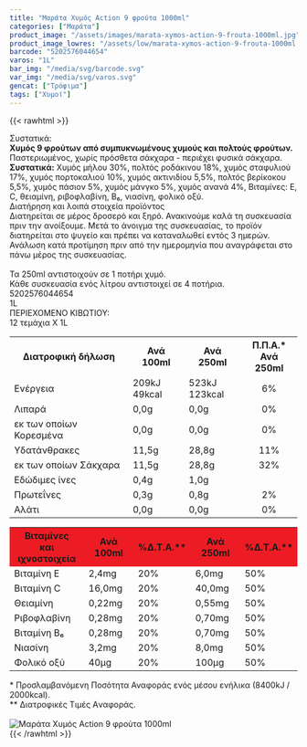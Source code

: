 ```yaml
---
title: "Μαράτα Χυμός Action 9 φρούτα 1000ml"
categories: ["Μαράτα"]
product_image: "/assets/images/marata-xymos-action-9-frouta-1000ml.jpg"
product_image_lowres: "/assets/low/marata-xymos-action-9-frouta-1000ml.jpg"
barcode: "5202576044654"
varos: "1L"
bar_img: "/media/svg/barcode.svg"
var_img: "/media/svg/varos.svg"
gencat: ["Τρόφιμα"]
tags: ["Χυμοί"]
---
```

{{< rawhtml >}}

<div class="sload378"><div class="product"><div id="sistatika">Συστατικά:</div><div class="alltext"><b>Χυμός 9 φρούτων από συμπυκνωμένους χυμούς και πολτούς φρούτων.</b> Παστεριωμένος, χωρίς πρόσθετα σάκχαρα - περιέχει φυσικά σάκχαρα.<br><b>Συστατικά:</b> Χυμός μήλου 30%, πολτός ροδάκινου 18%, χυμός σταφυλιού 17%, χυμός πορτοκαλιού 10%, χυμός ακτινιδίου 5,5%, πολτός βερίκοκου 5,5%, χυμός πάσιον 5%, χυμός μάνγκο 5%, χυμός ανανά 4%, Βιταμίνες: Ε, C, θειαμίνη, ριβοφλαβίνη, Β₆, νιασίνη, φολικό οξύ.<br></div><div id="loipa">Διατήρηση και λοιπά στοιχεία προϊόντος</div><div class="alltext">Διατηρείται σε μέρος δροσερό και ξηρό. Ανακινούμε καλά τη συσκευασία πριν την ανοίξουμε. Μετά το άνοιγμα της συσκευασίας, το προϊόν διατηρείται στο ψυγείο και πρέπει να καταναλωθεί εντός 3 ημερών. Ανάλωση κατά προτίμηση πριν από την ημερομηνία που αναγράφεται στο πάνω μέρος της συσκευασίας.<br><br>Τα 250ml αντιστοιχούν σε 1 ποτήρι χυμό.<br>Κάθε συσκευασία ενός λίτρου αντιστοιχεί σε 4 ποτήρια.<br></div><div id="barcode"><div id="barimage1"></div><span id="bartext">5202576044654</span></div><div id="varos"><div id="varosimage1"></div><span id="varostext">1L</span></div><div id="kivotio">ΠΕΡΙΕΧΟΜΕΝΟ ΚΙΒΩΤΙΟΥ:<br>12 τεμάχια Χ 1L</div><div class="tabout"><table id="diatable"><tbody><tr><th>Διατροφική δήλωση</th><th>Ανά 100ml</th><th>Ανά 250ml</th><th>Π.Π.Α.*<br>Ανά 250ml</th></tr><tr><td class="texr2">Ενέργεια</td><td class="texr">209kJ<br>49kcal</td><td class="texr">523kJ<br>123kcal</td><td class="texr" style="text-align:center">6%</td></tr><tr><td class="texr2">Λιπαρά</td><td class="texr">0,0g</td><td class="texr">0,0g</td><td class="texr" style="text-align:center">0%</td></tr><tr><td class="gray">εκ των οποίων Κορεσµένα</td><td class="gray2">0,0g</td><td class="gray2">0,0g</td><td class="gray2" style="text-align:center">0%</td></tr><tr><td class="texr2">Yδατάνθρακες</td><td class="texr">11,5g</td><td class="texr">28,8g</td><td class="texr" style="text-align:center">11%</td></tr><tr><td class="gray">εκ των οποίων Σάκχαρα</td><td class="gray2">11,5g</td><td class="gray2">28,8g</td><td class="gray2" style="text-align:center">32%</td></tr><tr><td class="texr2">Eδώδιμες ίνες</td><td class="texr">0,4g</td><td class="texr">1,0g</td><td class="texr" style="text-align:center"></td></tr><tr><td class="texr2">Πρωτεΐνες</td><td class="texr">0,3g</td><td class="texr">0,8g</td><td class="texr" style="text-align:center">2%</td></tr><tr><td class="texr2">Αλάτι</td><td class="texr">0,0g</td><td class="texr">0,0g</td><td class="texr" style="text-align:center">0%</td></tr></tbody></table></div><div class="keno"></div><div class="tabout"><table id="diatable"><tbody><tr><th style="background:#ed1c24">Βιταμίνες<br>και ιχνοστοιχεία</th><th style="background:#ed1c24">Ανά 100ml</th><th style="background:#ed1c24">%Δ.Τ.Α.**</th><th style="background:#ed1c24">Ανά 250ml</th><th style="background:#ed1c24">%Δ.Τ.Α.**</th></tr><tr><td class="texr2">Βιταμίνη Ε</td><td class="texr">2,4mg</td><td class="texr">20%</td><td class="texr">6,0mg</td><td class="texr">50%</td></tr><tr><td class="texr2">Βιταμίνη C</td><td class="texr">16,0mg</td><td class="texr">20%</td><td class="texr">40,0mg</td><td class="texr">50%</td></tr><tr><td class="texr2">Θειαμίνη</td><td class="texr">0,22mg</td><td class="texr">20%</td><td class="texr">0,55mg</td><td class="texr">50%</td></tr><tr><td class="texr2">Ριβοφλαβίνη</td><td class="texr">0,28mg</td><td class="texr">20%</td><td class="texr">0,70mg</td><td class="texr">50%</td></tr><tr><td class="texr2">Βιταμίνη Β₆</td><td class="texr">0,28mg</td><td class="texr">20%</td><td class="texr">0,70mg</td><td class="texr">50%</td></tr><tr><td class="texr2">Νιασίνη</td><td class="texr">3,2mg</td><td class="texr">20%</td><td class="texr">8,0mg</td><td class="texr">50%</td></tr><tr><td class="texr2">Φολικό οξύ</td><td class="texr">40μg</td><td class="texr">20%</td><td class="texr">100μg</td><td class="texr">50%</td></tr></tbody></table></div><div class="alltext">* Προσλαμβανόμενη Ποσότητα Αναφοράς ενός μέσου ενήλικα (8400kJ / 2000kcal).<br>** Διατροφικές Τιμές Aναφοράς.</div><br><div class="pimg"><img alt="Μαράτα Χυμός Action 9 φρούτα 1000ml" title="Μαράτα Χυμός Action 9 φρούτα 1000ml" src="/assets/images/marata-xymos-action-9-frouta-1000ml.jpg"></div></div></div>
{{< /rawhtml >}}


